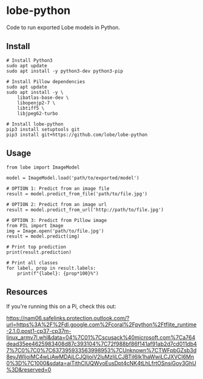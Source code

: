 # lobe-python
Code to run exported Lobe models in Python.

## Install
```
# Install Python3
sudo apt update
sudo apt install -y python3-dev python3-pip

# Install Pillow dependencies
sudo apt update
sudo apt install -y \
    libatlas-base-dev \
    libopenjp2-7 \
    libtiff5 \
    libjpeg62-turbo

# Install lobe-python
pip3 install setuptools git
pip3 install git+https://github.com/lobe/lobe-python
```

## Usage
```
from lobe import ImageModel

model = ImageModel.load('path/to/exported/model')

# OPTION 1: Predict from an image file
result = model.predict_from_file('path/to/file.jpg')

# OPTION 2: Predict from an image url
result = model.predict_from_url('http://path/to/file.jpg')

# OPTION 3: Predict from Pillow image
from PIL import Image
img = Image.open('path/to/file.jpg')
result = model.predict(img)

# Print top prediction
print(result.prediction)

# Print all classes
for label, prop in result.labels:
    print(f"{label}: {prop*100}%")

```

## Resources

If you're running this on a Pi, check this out:

https://nam06.safelinks.protection.outlook.com/?url=https%3A%2F%2Fdl.google.com%2Fcoral%2Fpython%2Ftflite_runtime-2.1.0.post1-cp37-cp37m-linux_armv7l.whl&data=04%7C01%7Cscusack%40microsoft.com%7Ca764dead35ee4625983408d87c393104%7C72f988bf86f141af91ab2d7cd011db47%7C0%7C0%7C637395933563998953%7CUnknown%7CTWFpbGZsb3d8eyJWIjoiMC4wLjAwMDAiLCJQIjoiV2luMzIiLCJBTiI6Ik1haWwiLCJXVCI6Mn0%3D%7C1000&sdata=aiTithClUQWvoEusDpt4cNK4tLhLfrtOSnsiGov3GhU%3D&reserved=0
